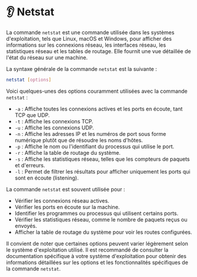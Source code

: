 # 👂 Netstat

La commande `netstat` est une commande utilisée dans les systèmes d'exploitation, tels que Linux, macOS et Windows, pour afficher des informations sur les connexions réseau, les interfaces réseau, les statistiques réseau et les tables de routage. Elle fournit une vue détaillée de l'état du réseau sur une machine.

La syntaxe générale de la commande `netstat` est la suivante :

```sh
netstat [options]
```

Voici quelques-unes des options couramment utilisées avec la commande `netstat` :

* `-a` : Affiche toutes les connexions actives et les ports en écoute, tant TCP que UDP.
* `-t` : Affiche les connexions TCP.
* `-u` : Affiche les connexions UDP.
* `-n` : Affiche les adresses IP et les numéros de port sous forme numérique plutôt que de résoudre les noms d'hôtes.
* `-p` : Affiche le nom ou l'identifiant du processus qui utilise le port.
* `-r` : Affiche la table de routage du système.
* `-s` : Affiche les statistiques réseau, telles que les compteurs de paquets et d'erreurs.
* `-l` : Permet de filtrer les résultats pour afficher uniquement les ports qui sont en écoute (listening).

La commande `netstat` est souvent utilisée pour :

* Vérifier les connexions réseau actives.
* Vérifier les ports en écoute sur la machine.
* Identifier les programmes ou processus qui utilisent certains ports.
* Vérifier les statistiques réseau, comme le nombre de paquets reçus ou envoyés.
* Afficher la table de routage du système pour voir les routes configurées.

Il convient de noter que certaines options peuvent varier légèrement selon le système d'exploitation utilisé. Il est recommandé de consulter la documentation spécifique à votre système d'exploitation pour obtenir des informations détaillées sur les options et les fonctionnalités spécifiques de la commande `netstat`.
